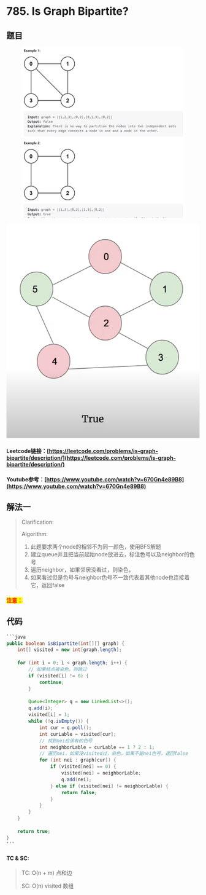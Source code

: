 # 785. Is Graph Bipartite?

## 题目

<figure><img src="../../.gitbook/assets/image (9) (2).png" alt=""><figcaption></figcaption></figure>

![](<../../.gitbook/assets/image (5) (1) (1) (1) (1) (1) (1) (1) (1) (1) (1) (1).png>)

#### Leetcode链接：[https://leetcode.com/problems/is-graph-bipartite/description/](https://leetcode.com/problems/is-graph-bipartite/description/)

#### Youtube参考：[https://www.youtube.com/watch?v=670Gn4e89B8](https://www.youtube.com/watch?v=670Gn4e89B8)

## 解法一

> Clarification:&#x20;
>
> Algorithm:&#x20;
>
> 1. 此题要求两个node的相邻不为同一颜色，使用BFS解题
> 2. 建立queue并且把当前起始node放进去，标注色号以及neighbor的色号
> 3. 遍历neighbor，如果邻居没看过，则染色，
> 4. 如果看过但是色号与neighbor色号不一致代表着其他node也连接着它，返回false

#### <mark style="color:red;">注意：</mark>

## 代码

````java
```java
public boolean isBipartite(int[][] graph) {
    int[] visited = new int[graph.length];

    for (int i = 0; i < graph.length; i++) {
        // 如果结点被染色，则跳过
        if (visited[i] != 0) {
            continue;
        }

        Queue<Integer> q = new LinkedList<>();
        q.add(i);
        visited[i] = 1;
        while (!q.isEmpty()) {
            int cur = q.poll();
            int curLable = visited[cur];
            // 找到nei应该有的色号
            int neighborLable = curLable == 1 ? 2 : 1;
            // 遍历nei，如果没visited过，染色，如果不是nei色号，返回false
            for (int nei : graph[cur]) {
                if (visited[nei] == 0) {
                    visited[nei] = neighborLable;
                    q.add(nei);
                } else if (visited[nei] != neighborLable) {
                    return false;
                }
            }
        }
    }

    return true;
}
```
````

#### TC & SC:&#x20;

> TC: O(n + m) 点和边
>
> SC: O(n) visited 数组
